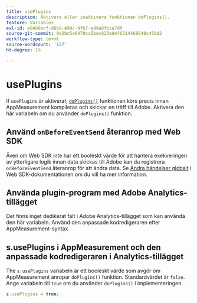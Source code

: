 ```yaml
---
title: usePlugins
description: Aktivera eller inaktivera funktionen doPlugins().
feature: Variables
exl-id: e8499acf-d8b9-490c-9f67-ad9a8f6ca7df
source-git-commit: 9e20c5e6470ca5bec823e8ef6314468648c458d2
workflow-type: tm+mt
source-wordcount: '157'
ht-degree: 1%

---
```


# usePlugins

If `usePlugins` är aktiverat, [`doPlugins()`](../functions/doplugins.md) funktionen körs precis innan AppMeasurement kompileras och skickar en träff till Adobe. Aktivera den här variabeln om du använder `doPlugins()` funktion.

## Använd `onBeforeEventSend` återanrop med Web SDK

Även om Web SDK inte har ett booleskt värde för att hantera exekveringen av ytterligare logik innan data skickas till Adobe kan du registrera `onBeforeEventSend` återanrop för att ändra data. Se [Ändra händelser globalt](https://experienceleague.adobe.com/docs/experience-platform/edge/fundamentals/tracking-events.html#modifying-events-globally) i Web SDK-dokumentationen om du vill ha mer information.

## Använda plugin-program med Adobe Analytics-tillägget

Det finns inget dedikerat fält i Adobe Analytics-tillägget som kan använda den här variabeln. Använd den anpassade kodredigeraren efter AppMeasurement-syntax.

## s.usePlugins i AppMeasurement och den anpassade kodredigeraren i Analytics-tillägget

The `s.usePlugins` variabeln är ett booleskt värde som avgör om AppMeasurement anropar `doPlugins()` funktion. Standardvärdet är `false`. Ange variabeln till `true` om du använder `doPlugins()` i implementeringen.

```js
s.usePlugins = true;
```
